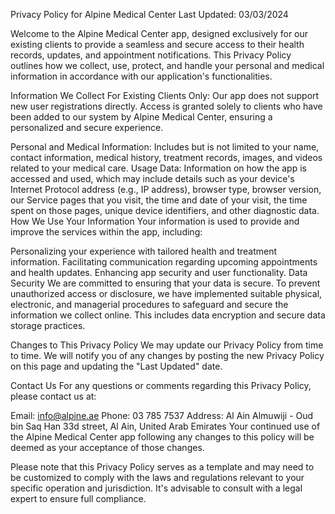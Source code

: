 Privacy Policy for Alpine Medical Center
Last Updated: 03/03/2024

Welcome to the Alpine Medical Center app, designed exclusively for our existing clients to provide a seamless and secure access to their health records, updates, and appointment notifications. This Privacy Policy outlines how we collect, use, protect, and handle your personal and medical information in accordance with our application's functionalities.

Information We Collect
For Existing Clients Only: Our app does not support new user registrations directly. Access is granted solely to clients who have been added to our system by Alpine Medical Center, ensuring a personalized and secure experience.

Personal and Medical Information: Includes but is not limited to your name, contact information, medical history, treatment records, images, and videos related to your medical care.
Usage Data: Information on how the app is accessed and used, which may include details such as your device's Internet Protocol address (e.g., IP address), browser type, browser version, our Service pages that you visit, the time and date of your visit, the time spent on those pages, unique device identifiers, and other diagnostic data.
How We Use Your Information
Your information is used to provide and improve the services within the app, including:

Personalizing your experience with tailored health and treatment information.
Facilitating communication regarding upcoming appointments and health updates.
Enhancing app security and user functionality.
Data Security
We are committed to ensuring that your data is secure. To prevent unauthorized access or disclosure, we have implemented suitable physical, electronic, and managerial procedures to safeguard and secure the information we collect online. This includes data encryption and secure data storage practices.

Changes to This Privacy Policy
We may update our Privacy Policy from time to time. We will notify you of any changes by posting the new Privacy Policy on this page and updating the "Last Updated" date.

Contact Us
For any questions or comments regarding this Privacy Policy, please contact us at:

Email: info@alpine.ae
Phone: 03 785 7537
Address: Al Ain Almuwiji - Oud bin Saq Han 33d street, Al Ain, United Arab Emirates
Your continued use of the Alpine Medical Center app following any changes to this policy will be deemed as your acceptance of those changes.

Please note that this Privacy Policy serves as a template and may need to be customized to comply with the laws and regulations relevant to your specific operation and jurisdiction. It's advisable to consult with a legal expert to ensure full compliance.






